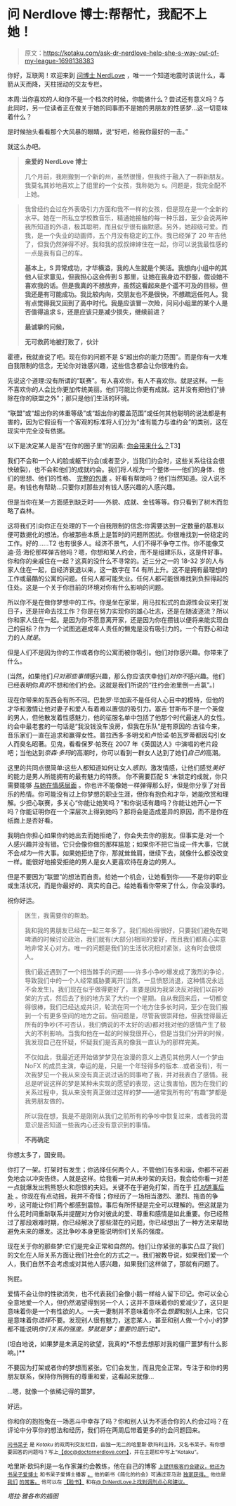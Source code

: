 # 问 Nerdlove 博士:帮帮忙，我配不上她！

> 原文：<https://kotaku.com/ask-dr-nerdlove-help-she-s-way-out-of-my-league-1698138383>

你好，互联网！欢迎来到 [问博士 NerdLove](http://kotaku.com/askdrnerdlove) ，唯一一个知道地震时该说什么，毒箭从天而降，天柱摇动的交友专栏。



本周:当你喜欢的人和你不是一个档次的时候，你能做什么？尝试还有意义吗？与此同时，另一位读者正在做关于她的同事而不是她的男朋友的性感梦…这一切意味着什么？

是时候抬头看看那个大风暴的眼睛，说“好吧，给我你最好的一击。”

就这么办吧。

> **亲爱的 NerdLove 博士**
> 
> 几个月前，我刚搬到一个新的州，虽然很慢，但我终于融入了一群新朋友。我莫名其妙地喜欢上了组里的一个女孩，我称她为 s。问题是，我完全配不上她。

> 我曾经约会过在外表吸引力方面和我不一样的女孩，但是现在是一个全新的水平。她在一所私立学校教音乐，精通她接触的每一种乐器，至少会说两种我所知道的外语，极其聪明，而且似乎很有幽默感。另外，她超级可爱。而我，是一个失业的动画师，五个月没有稳定的工作。我已经弹了 20 年吉他了，但我仍然弹得不好。我和我的叔叔婶婶住在一起，你可以说我最性感的一点是我有自己的车。
> 
> **基本上，S 异常成功，才华横溢，我的人生就是个笑话。我想向小组中的其他人征求意见，但我担心这会传到 S 那里，让她在我身边不舒服，假设她不喜欢我的话。但是我真的不想放弃，虽然这看起来是个遥不可及的目标，但我还是有可能成功。我比较内向，交朋友也不是很快，不想疏远任何人。我有点觉得我又回到了高中时代。我是应该冒一次险，问问小组里的某个人是否值得追求 S，还是应该只是减少损失，继续前进？**
> 
> **最诚挚的问候，**
> 
> **无可救药地被打败了，伙计**

霍德，我就直说了吧。现在你的问题不是 S“超出你的能力范围”。而是你有一大堆自我限制的信念，无论你对谁感兴趣，这些信念都会让你很难约会。

先说这个道理:没有所谓的“联赛”。有人喜欢你，有人不喜欢你。就是这样。一些不喜欢你的人会比你更加传统美丽。他们可能比你更有成就。这并没有把他们“排除在你的联盟之外”；那只是他们生活的环境。

“联盟”或“超出你的体重等级”或“超出你的覆盖范围”或任何其他聪明的说法都是有害的，因为它假设有一个客观的标准将人们分为“谁有能力与谁约会”的类别，这在现实中完全没有依据。

以下是决定某人是否“在你的圈子里”的因素: [你会带来什么？](http://www.doctornerdlove.com/2013/06/leveling-up-out-of-your-league/)T3】

我们不会和一个人的脸或躯干约会(或者至少，当我们约会时，这些关系往往会很快破裂)，也不会和他们的成就约会。我们将*人*视为一个整体——他们的身体、他们的思想、他们的性格、 [完整的包裹](http://www.doctornerdlove.com/2014/06/building-attraction-which-matters-more-looks-personality/) 。好看有帮助吗？他们当然知道。没人说不是。有钱也有帮助…只要你对那些对有钱人感兴趣的人感兴趣。

但是当你在某一方面感到缺乏时——外貌、成就、金钱等等。你只看到了树木而忽略了森林。

这将我们引向你正在处理的下一个自我限制的信念:你需要达到一定数量的基准以便可数据化的想法。你被那些本质上是暂时的问题所困扰。你很难找到一份稳定的工作。好的……T2 也有很多人。经济不景气，人们不得不争夺工作。你不能像艾迪·范·海伦那样弹吉他吗？嗯，你想和某人约会，而不是组建乐队，这是件好事。你和你的亲戚住在一起？这真的没什么不寻常的。近三分之一的 18-32 岁的人与家人住在一起，自经济衰退以来，这一数字在 T4 有所上升。这不是拥有最理想的工作或最酷的公寓的问题。任何人都可能失业。任何人都可能很难找到负担得起的住处。这是一个关于你目前的环境对你有什么影响的问题。

所以你不是在做你梦想中的工作。你是坐在家里，用马拉松式的血源性会议来打发日子，还是拼命去找工作？你是在努力实现你的雄心壮志，还是在随波逐流？所以你和家人住在一起。是因为你不愿意离开家，还是因为你在攒钱以便将来能实现自己的目标？作为一个试图逃避成年人责任的懒鬼是没有吸引力的。一个有野心和动力的人*就是*。

但是人们不是因为你的工作或者你的公寓而被你吸引。他们对你感兴趣。你带来了什么。

(当然，如果他们*只对那些事情*感兴趣，那么你应该庆幸他们*对你不*感兴趣。他们已经表明你*真的*不想和他们约会。这就是我们所说的“往约会池里倒一点氯”。)

现在你带来的东西会有所不同。巴勃罗·毕加索不是任何人心目中的模特，但他的才华和激情让他对妻子和爱人有着难以置信的吸引力。塞吉·甘斯布不是一个英俊的男人，但他散发着性感魅力，他的征服名单中包括了他那个时代最迷人的女性。约会中最老套的一句话是“我没钱没车没房，但我在乐队”是有原因的:古往今来，音乐家们一直在追求和赢得女性。普拉西多·多明戈和卢恰诺·帕瓦罗蒂都因勾引女人而臭名昭著。见鬼，看看保罗·帕茨在 2007 年《英国达人》中演唱的老片段吧；当他达到*奈森·多玛*的高潮时，你可以看到一群女人达到了她们*自己的*高潮。

这里的共同点很简单:这些人都知道如何让女人*感到*。激发情感，让他们感觉*美好*的能力是男人所能拥有的最有魅力的特质。 你不需要匹配 S '未锁定的成就，你只需要能够 [与她在情感层面](http://www.doctornerdlove.com/2012/07/chemistry-emotional-engagement/all/1/) 。你也许不能像她一样弹得那么好，但是你分享了对音乐的热情。你可能没有过上你梦想的职业生涯，但你有抱负和才华，她能欣赏和理解。少担心联赛，多关心“你能让她笑吗？”和你说话有趣吗？你能让她开心一下吗？你能证明你在一个深层次上得到她吗？那将会是造成差异的原因，而不是你在纸面上是否好看。

我明白你担心如果你约她出去而她拒绝了，你会失去你的朋友。但事实是:对一个人感兴趣并没有错。它只会像你做的那样尴尬；如果你不把它当成一件大事，它就不会*成为*一件大事。如果她拒绝了你，那就耸耸肩，继续下去，就像什么都没改变一样。能很好地接受拒绝的男人是女人更喜欢待在身边的男人。

但是不要因为“联盟”的想法而自责。给她一个机会，让她看到你——不是你的职业或生活状况，而是你最好的、真实的自己。给她看看你带来了什么，你会没事的。

祝你好运。

> 医生，我需要你的帮助。
> 
> 我和我的男朋友已经在一起三年多了。我们相处得很好，只要我们避免在喝啤酒的时候讨论政治，我们就有(大部分)相同的爱好，而且我们都真心实意地非常关心对方。唯一的问题是我们的生活状况相对紧张，这有时会很烦人。
> 
> 我们最近遇到了一个相当棘手的问题——许多小争吵爆发成了激烈的争论，导致我们中的一个人经常威胁要离开(当然，一旦愤怒消退，这种情况永远不会发生)。我们现在似乎做得更好了，主要是因为我坚决反对我们以前吵架的方式，然后去了别的地方呆了大约一个星期。自从我回来后，一切都变得很棒，我们已经达成共识，轮流在同一个地方住多长时间，至少在我们搬到一个有更多空间的地方之前。但问题是，尽管我很崇拜他，但我觉得最近所有的争吵(不可否认，我们俩说的不太好的话)都对我对他的感情产生了极大的不利影响。当我和他在一起的时候我很开心，但是当我们分开的时候，我发现自己在怀疑，怀疑我们是否真的像我一直认为的那样完美。
> 
> 不仅如此，我最近还开始做梦梦见在浪漫的意义上遇见其他男人(一个梦由 NoFX 的成员主演，幸运的是，只是一个年轻得多的版本...或者没有)，有一次我梦见一个我从来没有真正说过话的同事吻了我，并对我表白了感情。我总是听说这样的梦是某种未实现的愿望的表现，这让我害怕，因为在我们的关系过程中，我从来没有真正做过这样的梦——通常我所有的“有趣”梦都是我男朋友做的。
> 
> 所以我在想，我是不是刚刚从我们之前所有的争吵中恢复过来，或者我的潜意识是否知道一些我内心还没有意识到的事情。
> 
> **不再确定**

你想太多了，国安局。

你打了一架。打架时有发生；你选择任何两个人，不管他们有多和谐，你都不可避免地会以冲突告终。人就是这样。给我看一对从未吵架的夫妇，我会给你看一对差一点就爆发出熊熊怒火和怨恨的夫妇。关键不在于避免打架，而在于 [打*对*道](http://www.doctornerdlove.com/2012/03/how-to-argue/all/1/)[事后补](http://www.doctornerdlove.com/2014/07/stop-fighting-girlfriend-start-making/) 。你现在有点动摇，我并不奇怪；你经历了一场相当激烈、激烈、拖沓的争吵，这可能让你们两个都感到震惊。事后有所怀疑是完全可以理解的。但这就是为什么花时间重新联系并提醒对方你对彼此的爱、尊重和感情是如此重要。你已经熬过了那段艰难时期，你已经解决了那些潜在的问题，你已经想出了一种方法来帮助避免未来的爆发。这比争吵本身更能说明你们关系的强度。

现在关于你的那些梦:它们是完全正常和自然的。他们让你紧张的事实凸显了我们的文化在人际关系方面让我们社会化的方式之一。我们被教导说，如果我们爱一个人，我们自然不会考虑或对其他人感兴趣，如果我们这样做了，那就有问题了。

狗屁。

爱情不会让你的性欲消失，也不代表我们会像小鹅一样给人留下印记。你可以全心全意地爱一个人，但仍然渴望得到另一个人；这并不意味着你的爱减少了，这只是意味着你是一个有性欲的人。一夫一妻制并不意味着你不会*想要*和别人上床，它只是意味着你*选择*不要。发现别人很有魅力，迷恋某人，甚至和别人做一个小小的梦都不能说明*你们关系的强度。梦就是梦；重要的是*行动*。

(坦白地说，如果梦是未满足的欲望，我真的*不想去想那对我的僵尸噩梦有什么影响。)**

不要因为打架或者你的梦想而紧张。它们会发生，而且完全正常。专注于和你的男朋友联系，保持你所拥有的尊重和爱，这看起来就像…

...嗯，就像一个依稀记得的噩梦。

好运。

你和你的抱抱兔在一场恶斗中幸存了吗？你和别人认为不适合你的人约会过吗？在评论中分享你的想法和经历，我们将在两周后带着更多的约会问题回来。

[<small>问书呆子</small>](http://kotaku.com/askdrnerdlove) <small>是 *Kotaku* 的双周刊交友栏目，由独一无二的哈里斯·欧玛利主持，又名书呆子。有你想要回答的问题吗？写上</small>[<small>【doc@doctornerdlove.com】</small>](mailto:doc@doctornerdlove.com)<small>，并在主题栏中写上“Kotaku”。</small>

哈里斯·欧玛利是一名作家兼约会教练，他在自己的博客 [<small>上提供极客约会建议，他还为书呆子爱博士</small>](http://www.doctornerdlove.com/) <small>和书呆子爱博士播客</small> [<small>。</small>](https://kotaku.com/ask-dr-nerdlove-my-ex-got-me-into-kink-and-i-cant-go-1689667640) <small>他的新书《简化的约会》可通过亚马逊</small> [<small>独家获得。</small>](http://kotaku.com/ask-dr-nerdlove-is-my-relationship-doomed-1666849587) <small>他也是</small> [<small>我们</small>](http://oneofus.net/) [<small>的常客。</small>](http://kotaku.com/ask-dr-nerdlove-i-just-want-casual-sex-1686823892) <small>他可以在</small> [<small>【脸书】</small>](http://facebook.com/DrNerdLove) <small>和在</small>[<small>@ DrNerdLove</small>](http://twitter.com/DrNerdLove)[<small>上找到调剂点心和建议。</small>](http://kotaku.com/ask-dr-nerdlove-i-got-sick-and-our-sex-life-fell-apar-1684010605)

*塔拉·雅各布的插图*
